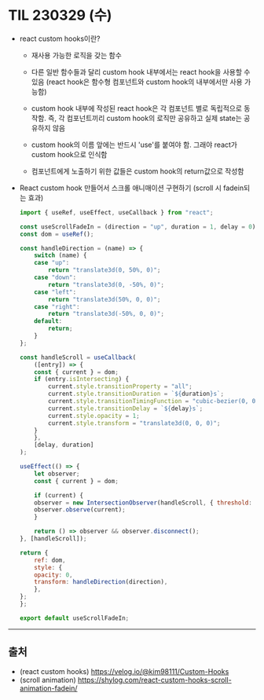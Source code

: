 # TIL 230329 (수)

- react custom hooks이란?
    - 재사용 가능한 로직을 갖는 함수
    
    - 다른 일반 함수들과 달리 custom hook 내부에서는 react hook을 사용할 수 있음 (react hook은 함수형 컴포넌트와 custom hook의 내부에서만 사용 가능함)
    
    - custom hook 내부에 작성된 react hook은 각 컴포넌트 별로 독립적으로 동작함. 즉, 각 컴포넌트끼리 custom hook의 로직만 공유하고 실제 state는 공유하지 않음

    - custom hook의 이름 앞에는 반드시 'use'를 붙여야 함. 그래야 react가 custom hook으로 인식함
    
    - 컴포넌트에게 노출하기 위한 값들은 custom hook의 return값으로 작성함
       
- React custom hook 만들어서 스크롤 애니매이션 구현하기 (scroll 시 fadein되는 효과)
    ```javascript
    import { useRef, useEffect, useCallback } from "react";

    const useScrollFadeIn = (direction = "up", duration = 1, delay = 0) => {
    const dom = useRef();

    const handleDirection = (name) => {
        switch (name) {
        case "up":
            return "translate3d(0, 50%, 0)";
        case "down":
            return "translate3d(0, -50%, 0)";
        case "left":
            return "translate3d(50%, 0, 0)";
        case "right":
            return "translate3d(-50%, 0, 0)";
        default:
            return;
        }
    };

    const handleScroll = useCallback(
        ([entry]) => {
        const { current } = dom;
        if (entry.isIntersecting) {
            current.style.transitionProperty = "all";
            current.style.transitionDuration = `${duration}s`;
            current.style.transitionTimingFunction = "cubic-bezier(0, 0, 0.2, 1)";
            current.style.transitionDelay = `${delay}s`;
            current.style.opacity = 1;
            current.style.transform = "translate3d(0, 0, 0)";
        }
        },
        [delay, duration]
    );

    useEffect(() => {
        let observer;
        const { current } = dom;

        if (current) {
        observer = new IntersectionObserver(handleScroll, { threshold: 0.1 });
        observer.observe(current);
        }

        return () => observer && observer.disconnect();
    }, [handleScroll]);

    return {
        ref: dom,
        style: {
        opacity: 0,
        transform: handleDirection(direction),
        },
    };
    };

    export default useScrollFadeIn;
    ```


---
## 출처
- (react custom hooks) https://velog.io/@kim98111/Custom-Hooks
- (scroll animation) https://shylog.com/react-custom-hooks-scroll-animation-fadein/